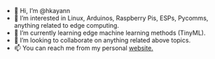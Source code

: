 - 👋 Hi, I’m @hkayann
- 👀 I’m interested in Linux, Arduinos, Raspberry Pis, ESPs, Pycomms, anything related to edge computing. 
- 🌱 I’m currently learning edge machine learning methods (TinyML). 
- 💞️ I’m looking to collaborate on anything related above topics.
- 📫 You can reach me from my personal [website.](https://hkayann.github.io/) 

<!---
hkayann/hkayann is a ✨ special ✨ repository because its `README.md` (this file) appears on your GitHub profile.
You can click the Preview link to take a look at your changes.
--->
